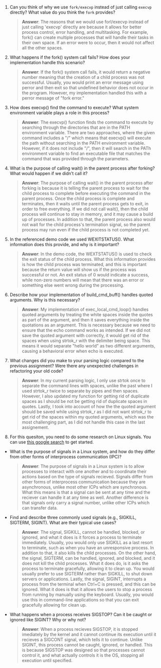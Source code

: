 1. Can you think of why we use `fork/execvp` instead of just calling `execvp` directly? What value do you think the `fork` provides?

    > **Answer**:  The reasons that we would use forl/execvp instead of just calling 'execvp' directly are because it allows for better process control, error handling, and multitasking. For example, fork() can create multiple processes that will handle their tasks in their own space. If an error were to occur, then it would not affect all the other spaces.

2. What happens if the fork() system call fails? How does your implementation handle this scenario?

    > **Answer**:  If the fork() system call fails, it would return a negative number meaning that the creation of a child process was not successful. Usually, you would print an error message using perror and then exit so that undefined behavior does not occur in the program. However, my implementation handled this with a perror message of "fork error."

3. How does execvp() find the command to execute? What system environment variable plays a role in this process?

    > **Answer**:  The execvp() function finds the command to execute by searching through the directories that are in the PATH environment variable. There are two approaches, where the given command includes a "/" which means that execvp() will execute the path without searching in the PATH environment variable. However, if it does not include "/", then it will search in the PATh environment variable to find an executable file that matches the command that was provided through the parameters. 

4. What is the purpose of calling wait() in the parent process after forking? What would happen if we didn’t call it?

    > **Answer**:  The purpose of calling wait() in the parent process after forking is because it is telling the parent process to wait for the child process to complete before executing the command in the parent process. Once the child process is complete and terminates, then it waits until the parent process gets to exit, in order to free everything. If we did not call wait(), then the child process will continue to stay in memory, and it may cause a build up of processes. In addition to that, the parent process also would not wait for the child process's termination signal, so the parent process may run even if the child process is not completed yet.  
    
5. In the referenced demo code we used WEXITSTATUS(). What information does this provide, and why is it important?

    > **Answer**:  In the demo code, the WEXTSTATUS() is used to check the exit status of the child process. What this information provides is how the child process was terminated, and this is important because the return value will show us if the process was successful or not. An exit status of 0 would indicate a success, while non-zero numbers will mean that there was an error or something else went wrong during the processing. 

6. Describe how your implementation of build_cmd_buff() handles quoted arguments. Why is this necessary?

    > **Answer**:  My implementation of exec_local_cmd_loop() handles quoted arguments by treating the white spaces inside the quotes as part of the argument, and then it saves everything inside the quotations as an argument. This is necessary because we need to ensure that the echo command works as intended. If we did not save the quoted argument with correctly, it would get rid of the spaces when using strtok_r with the delimiter being space. This means it would separate "hello world" as two different arguments, causing a behavioral error when echo is executed. 

7. What changes did you make to your parsing logic compared to the previous assignment? Were there any unexpected challenges in refactoring your old code?

    > **Answer**:  In my current parsing logic, I only use strtok once to separate the command lines with spaces, unlike the past where I used strtok_r twice to separate by pipes and then spaces. However, I also updated my function for getting rid of duplicate spaces as I should be not be getting rid of duplicate spaces in quotes. Lastly, I took into account of how the the quoted argument should be saved while using strtok_r as I did not want strtok_r to get rid of the spaces within my quoted arguments, which was the most challenging part, as I did not handle this case in the last assignement. 
8. For this quesiton, you need to do some research on Linux signals. You can use [this google search](https://www.google.com/search?q=Linux+signals+overview+site%3Aman7.org+OR+site%3Alinux.die.net+OR+site%3Atldp.org&oq=Linux+signals+overview+site%3Aman7.org+OR+site%3Alinux.die.net+OR+site%3Atldp.org&gs_lcrp=EgZjaHJvbWUyBggAEEUYOdIBBzc2MGowajeoAgCwAgA&sourceid=chrome&ie=UTF-8) to get started.

- What is the purpose of signals in a Linux system, and how do they differ from other forms of interprocess communication (IPC)?

    > **Answer**:  The purpose of signals in a Linux system is to allow processes to interact with one another and to coordinate their actions based on the type of signals recieved. Signals differ from other forms of interprocess communication because they are asynchronous, unlike most other ICPs which are synchronous. What this means is that a signal can be sent at any time and the reciever can handle it at any time as well. Another difference is that signals only carry a signal number, unlike other ICPs which can transfer data. 

- Find and describe three commonly used signals (e.g., SIGKILL, SIGTERM, SIGINT). What are their typical use cases?

    > **Answer**:  The signal, SIGKILL, cannot be handled, blocked, or ignored, and what it does is it forces a process to terminate immediately. Usually, you would only use SIGKILL as a last resort to terminate, such as when you have an unresponsive process. In addition to that, it also kills the child processes. On the other hand, the signal, SIGTERM, can be handled, ignored, and blocked, and it does not kill the child processes. What it does do, is it asks the process to terminate gracefully, allowing it to clean up. You would usually prefer to use SIGTERM rather than SIGKILL, to shut down servers or applications. Lastly, the signal, SIGINT, interrupts a process from the terminal when Ctrl+C is pressed, and this can be ignored. What it does is that it allows the users to stop a process from running by manually using the keyboard. Usually, you would use this in command-line applications so that you can exit gracefully allowing for clean up. 

- What happens when a process receives SIGSTOP? Can it be caught or ignored like SIGINT? Why or why not?

    > **Answer**:  When a process recieves SIGSTOP, it is stopped imediately by the kernel and it cannot continue its execution until it recieves a SIGCONT signal, which tells it to continue. Unlike SIGINT, this process cannot be caught, ignored, or handled. This is because SIGSTOP was designed so that processes cannot control it, and what actually controls it is the OS, stopping all execution until specified.  
